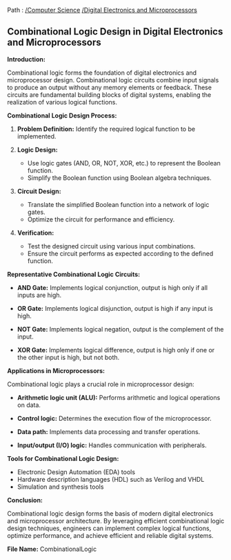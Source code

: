 Path : [/Computer Science](<..\..\index.md>) [/Digital Electronics and Microprocessors](<..\index.md>)
## Combinational Logic Design in Digital Electronics and Microprocessors

**Introduction:**

Combinational logic forms the foundation of digital electronics and microprocessor design. Combinational logic circuits combine input signals to produce an output without any memory elements or feedback. These circuits are fundamental building blocks of digital systems, enabling the realization of various logical functions.


**Combinational Logic Design Process:**

1. **Problem Definition:** Identify the required logical function to be implemented.


2. **Logic Design:**
   - Use logic gates (AND, OR, NOT, XOR, etc.) to represent the Boolean function.
   - Simplify the Boolean function using Boolean algebra techniques.


3. **Circuit Design:**
   - Translate the simplified Boolean function into a network of logic gates.
   - Optimize the circuit for performance and efficiency.


4. **Verification:**
   - Test the designed circuit using various input combinations.
   - Ensure the circuit performs as expected according to the defined function.


**Representative Combinational Logic Circuits:**

* **AND Gate:** Implements logical conjunction, output is high only if all inputs are high.


* **OR Gate:** Implements logical disjunction, output is high if any input is high.


* **NOT Gate:** Implements logical negation, output is the complement of the input.


* **XOR Gate:** Implements logical difference, output is high only if one or the other input is high, but not both.


**Applications in Microprocessors:**

Combinational logic plays a crucial role in microprocessor design:

* **Arithmetic logic unit (ALU):** Performs arithmetic and logical operations on data.


* **Control logic:** Determines the execution flow of the microprocessor.


* **Data path:** Implements data processing and transfer operations.


* **Input/output (I/O) logic:** Handles communication with peripherals.


**Tools for Combinational Logic Design:**

- Electronic Design Automation (EDA) tools
- Hardware description languages (HDL) such as Verilog and VHDL
- Simulation and synthesis tools


**Conclusion:**

Combinational logic design forms the basis of modern digital electronics and microprocessor architecture. By leveraging efficient combinational logic design techniques, engineers can implement complex logical functions, optimize performance, and achieve efficient and reliable digital systems.


**File Name:** CombinationalLogic
